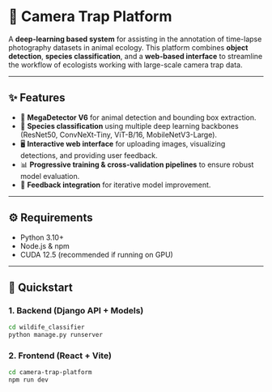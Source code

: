 
# 🦁 Camera Trap Platform

A **deep-learning based system** for assisting in the annotation of time-lapse photography datasets in animal ecology.
This platform combines **object detection**, **species classification**, and a **web-based interface** to streamline the workflow of ecologists working with large-scale camera trap data.

---

## ✨ Features

- 🚀 **MegaDetector V6** for animal detection and bounding box extraction.
- 🐾 **Species classification** using multiple deep learning backbones (ResNet50, ConvNeXt-Tiny, ViT-B/16, MobileNetV3-Large).
- 🖥️ **Interactive web interface** for uploading images, visualizing detections, and providing user feedback.
- 📊 **Progressive training & cross-validation pipelines** to ensure robust model evaluation.
- 🔄 **Feedback integration** for iterative model improvement.

---

## ⚙️ Requirements

- Python 3.10+
- Node.js & npm
- CUDA 12.5 (recommended if running on GPU)

---

## 🚀 Quickstart

### 1. Backend (Django API + Models)


```bash
cd wildife_classifier
python manage.py runserver
```


### 2. Frontend (React + Vite)

```bash
cd camera-trap-platform
npm run dev
```
